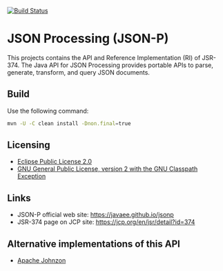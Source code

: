 [![Build Status](https://travis-ci.org/eclipse-ee4j/jsonp.svg?branch=master)](https://travis-ci.org/eclipse-ee4j/jsonp)

# JSON Processing (JSON-P)

This projects contains the API and Reference Implementation (RI) of JSR-374. 
The Java API for JSON Processing provides portable APIs to parse, generate, transform, and query JSON documents.

## Build

Use the following command:
```bash 
mvn -U -C clean install -Dnon.final=true
```

## Licensing

- [Eclipse Public License 2.0](https://projects.eclipse.org/license/epl-2.0)
- [GNU General Public License, version 2 with the GNU Classpath Exception](https://projects.eclipse.org/license/secondary-gpl-2.0-cp)

## Links

- JSON-P official web site: https://javaee.github.io/jsonp
- JSR-374 page on JCP site: https://jcp.org/en/jsr/detail?id=374

## Alternative implementations of this API

- [Apache Johnzon](https://johnzon.apache.org)
